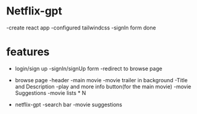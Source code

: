 # Netflix-gpt

-create react app
-configured tailwindcss
-signIn form done

# features

- login/sign up
  -signIn/signUp form
  -redirect to browse page

- browse page
  -header
  -main movie
  -movie trailer in background
  -Title and Description
  -play and more info button(for the main movie)
  -movie Suggestions
  -movie lists \* N

- netflix-gpt
  -search bar
  -movie suggestions
